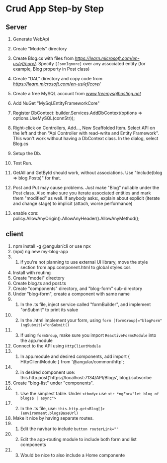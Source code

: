 # Crud App Step-by Step

## Server
1. Generate WebApi
2. Create "Models" directory
3. Create Blog.cs with files from _https://learn.microsoft.com/en-us/ef/core/_. 
Specify `[JsonIgnore]` over any associated entity (for example, Blog property in Post class)
4. Create "DAL" directory and copy code from _https://learn.microsoft.com/en-us/ef/core/_
5. Create a free MySQL account from _www.freemysqlhosting.net_
6. Add NuGet "MySql.EntityFrameworkCore"
7. Register DbContect: builder.Services.AddDbContext<BloggingContext>(options =>
            options.UseMySQL(connStr));

8. Right-click on Controllers, Add..., New Scaffolded Item. Select API on the left and then "Api Controller
with read-write and Entity Framework". This won't work without having a DbContext class.
In the dialog, select Blog.cs
9. Setup the Db.
10. Test Run.
11. GetAll and GetById should work, without associations. Use "Include(blog => blog.Posts)" for that.
12. Post and Put may cause problems. Just make "Blog" nullable under the Post class. Also make sure you iterate associated entities and mark them "modified" as well.
If anybody asks:, explain about explicit (iterate and change stage) to implicit (attach, worse performance)
13. enable cors:  policy.AllowAnyOrigin().AllowAnyHeader().AllowAnyMethod();


## client
1. npm install -g @angular/cli or use npx
2. (npx) ng new my-blog-app
2. 1. if you're not planning to use external UI library, move the style section from app.component.html to global styles.css
3. Install with routing
4. Create "model" directory
5. Create blog.ts and post.ts
6. Create "components" directory, and "blog-form" sub-directory
7. Under "blog-form", create a component with same name
7. 1. In the .ts file, inject service called "formBuilder", and implement "onSubmit" to print its value
7. 2. In the .html implement your form, using `form [formGroup]="blogForm" (ngSubmit)="onSubmit()`
7. 3. If using `formGroup`, make sure you import `ReactiveFormsModule` into the app.module
11. Connect to the API using `HttpClientModule`
11. 1. In app.module and desired components, add import { HttpClientModule } from '@angular/common/http';
11. 2. in desired component use: this.http.post<Blog>('https://localhost:7134/API/Blogs', blog).subscribe
12. Create "blog-list" under "components".
12. 1. Use the simplest table. Under `<tbody>` use `<tr *ngFor="let blog of blogs$ | async">`
12. 2. In the .ts file, use: `this.http.get<Blog[]>(environment.blogsBaseUrl)`
13. Make it nice by having separate routes. 
13. 1. Edit the navbar to include `button routerLink=""`
13. 2. Edit the app-routing module to include both form and list components
13. 3. Would be nice to also include a Home componente


